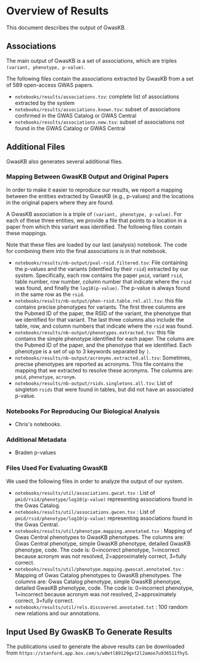 # Overview of Results

This document describes the output of GwasKB.

## Associations

The main output of GwasKB is a set of associations, which are triples `(variant, phenotype, p-value)`.

The following files contain the associations extracted by GwasKB from a set of 589 open-access GWAS papers.

* `notebooks/results/associations.tsv`: complete list of associations extracted by the system
* `notebooks/results/associations.known.tsv`: subset of associations confirmed in the GWAS Catalog or GWAS Central
* `notebooks/results/associations.new.tsv`: subset of associations not found in the GWAS Catalog or GWAS Central

## Additional Files

GwasKB also generates several additional files.

### Mapping Between GwasKB Output and Original Papers

In order to make it easier to reproduce our results, we report a mapping between the entities extracted by GwasKB (e.g., p-values) and the locations in the original papers where they are found. 

A GwasKB association is a triple of `(variant, phenotype, p-value)`. For each of these three entities, we provide a file that points to a location in a paper from which this variant was identified. The following files contain these mappings.

Note that these files are loaded by our last (analysis) notebook. The code for combining them into the final associations is in that notebook.

* `notebooks/results/nb-output/pval-rsid.filtered.tsv`: File containing the p-values and the variants (identfied by their `rsid`) extracted by our system. Specifically, each row contains the paper `pmid`, variant `rsid`, table number, row number, column number that indicate where the `rsid` was found, and finally the `log10(p-value)`. The p-value is always found in the same row as the `rsid`.
* `notebooks/results/nb-output/phen-rsid.table.rel.all.tsv`: this file contains precise phenotypes for variants. The first three columns are the Pubmed ID of the paper, the RSID of the variant, the phenotype that we identified for that variant. The last three columns also include the table, row, and column numbers that indicate where the `rsid` was found.
* `notebooks/results/nb-output/phenotypes.extracted.tsv`: this file contains the simple phenotype identified for each paper. The colums are the Pubmed ID of the paper, and the phenotype that we identified. Each phenotype is a set of up to 3 keywords separated by `|`.
* `notebooks/results/nb-output/acronyms.extracted.all.tsv`: Sometimes, precise phenotypes are reported as acronyms. This file contains the mapping that we extracted to resolve these acronyms. The columns are: `pmid`, `phenotype`, `acronym`.
* `notebooks/results/nb-output/rsids.singletons.all.tsv`: List of singleton `rsids` that were found in tables, but did not have an associated p-value.

### Notebooks For Reproducing Our Biological Analysis

* Chris's notebooks.

### Additional Metadata

* Braden p-values

### Files Used For Evaluating GwasKB

We used the following files in order to analyze the output of our system.

* `notebooks/results/util/associations.gwcat.tsv` : List of `pmid/rsid/phenotype/log10(p-value)` representing associations found in the Gwas Catalog.
* `notebooks/results/util/associations.gwcen.tsv` : List of `pmid/rsid/phenotype/log10(p-value)` representing associations found in the Gwas Central.
* `notebooks/results/util/phenotype.mapping.annotated.tsv` : Mapping of Gwas Central phenotypes to GwasKB phenotypes. The columns are: Gwas Central phenotype, simple GwasKB phenotype, detailed GwasKB phenotype, code. The code is: 0=incorrect phenotype, 1=incorrect because acronym was not resolved, 2=approximately correct, 3=fully correct.
* `notebooks/results/util/phenotype.mapping.gwascat.annotated.tsv` : Mapping of Gwas Catalog phenotypes to GwasKB phenotypes. The columns are: Gwas Catalog phenotype, simple GwasKB phenotype, detailed GwasKB phenotype, code. The code is: 0=incorrect phenotype, 1=incorrect because acronym was not resolved, 2=approximately correct, 3=fully correct.
* `notebooks/results/util/rels.discovered.annotated.txt` : 100 random new relations and our annotations.

## Input Used By GwasKB To Generate Results

The publications used to generate the above results can be downloaded from `https://stanford.app.box.com/s/w0etl89129gxt2l2amoo7u936511fhy5`.

